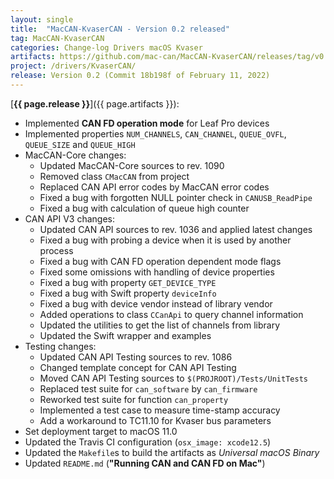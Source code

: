 ```yaml
---
layout: single
title:  "MacCAN-KvaserCAN - Version 0.2 released"
tag: MacCAN-KvaserCAN
categories: Change-log Drivers macOS Kvaser
artifacts: https://github.com/mac-can/MacCAN-KvaserCAN/releases/tag/v0.2
project: /drivers/KvaserCAN/
release: Version 0.2 (Commit 18b198f of February 11, 2022)
---
```

[**{{ page.release }}**]({{ page.artifacts }}):

- Implemented **CAN FD operation mode** for Leaf Pro devices
- Implemented properties `NUM_CHANNELS`, `CAN_CHANNEL`, `QUEUE_OVFL`, `QUEUE_SIZE` and `QUEUE_HIGH`
- MacCAN-Core changes:
  - Updated MacCAN-Core sources to rev. 1090
  - Removed class `CMacCAN` from project
  - Replaced CAN API error codes by MacCAN error codes
  - Fixed a bug with forgotten NULL pointer check in `CANUSB_ReadPipe`
  - Fixed a bug with calculation of queue high counter
- CAN API V3 changes:
  - Updated CAN API sources to rev. 1036 and applied latest changes
  - Fixed a bug with probing a device when it is used by another process
  - Fixed a bug with CAN FD operation dependent mode flags
  - Fixed some omissions with handling of device properties
  - Fixed a bug with property `GET_DEVICE_TYPE`
  - Fixed a bug with Swift property `deviceInfo`
  - Fixed a bug with device vendor instead of library vendor
  - Added operations to class `CCanApi` to query channel information
  - Updated the utilities to get the list of channels from library
  - Updated the Swift wrapper and examples
- Testing changes:
  - Updated CAN API Testing sources to rev. 1086
  - Changed template concept for CAN API Testing
  - Moved CAN API Testing sources to `$(PROJROOT)/Tests/UnitTests`
  - Replaced test suite for `can_software` by `can_firmware`
  - Reworked test suite for function `can_property`
  - Implemented a test case to measure time-stamp accuracy
  - Add a workaround to TC11.10 for Kvaser bus parameters
- Set deployment target to macOS 11.0
- Updated the Travis CI configuration (`osx_image: xcode12.5`)
- Updated the `Makefile`s to build the artifacts as *Universal macOS Binary*
- Updated `README.md` (**"Running CAN and CAN FD on Mac"**)
